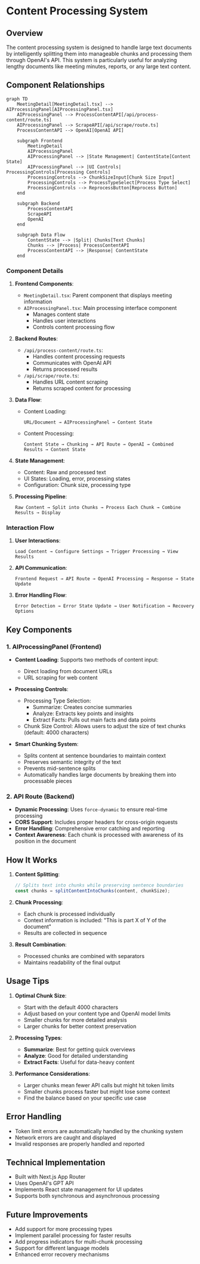 # Content Processing System

## Overview
The content processing system is designed to handle large text documents by intelligently splitting them into manageable chunks and processing them through OpenAI's API. This system is particularly useful for analyzing lengthy documents like meeting minutes, reports, or any large text content.

## Component Relationships

```mermaid
graph TD
    MeetingDetail[MeetingDetail.tsx] --> AIProcessingPanel[AIProcessingPanel.tsx]
    AIProcessingPanel --> ProcessContentAPI[/api/process-content/route.ts]
    AIProcessingPanel --> ScrapeAPI[/api/scrape/route.ts]
    ProcessContentAPI --> OpenAI[OpenAI API]
    
    subgraph Frontend
        MeetingDetail
        AIProcessingPanel
        AIProcessingPanel --> |State Management| ContentState[Content State]
        AIProcessingPanel --> |UI Controls| ProcessingControls[Processing Controls]
        ProcessingControls --> ChunkSizeInput[Chunk Size Input]
        ProcessingControls --> ProcessTypeSelect[Process Type Select]
        ProcessingControls --> ReprocessButton[Reprocess Button]
    end
    
    subgraph Backend
        ProcessContentAPI
        ScrapeAPI
        OpenAI
    end

    subgraph Data Flow
        ContentState --> |Split| Chunks[Text Chunks]
        Chunks --> |Process| ProcessContentAPI
        ProcessContentAPI --> |Response| ContentState
    end
```

### Component Details

1. **Frontend Components**:
   - `MeetingDetail.tsx`: Parent component that displays meeting information
   - `AIProcessingPanel.tsx`: Main processing interface component
     - Manages content state
     - Handles user interactions
     - Controls content processing flow

2. **Backend Routes**:
   - `/api/process-content/route.ts`: 
     - Handles content processing requests
     - Communicates with OpenAI API
     - Returns processed results
   - `/api/scrape/route.ts`:
     - Handles URL content scraping
     - Returns scraped content for processing

3. **Data Flow**:
   - Content Loading:
     ```
     URL/Document → AIProcessingPanel → Content State
     ```
   - Content Processing:
     ```
     Content State → Chunking → API Route → OpenAI → Combined Results → Content State
     ```

4. **State Management**:
   - Content: Raw and processed text
   - UI States: Loading, error, processing states
   - Configuration: Chunk size, processing type

5. **Processing Pipeline**:
   ```
   Raw Content → Split into Chunks → Process Each Chunk → Combine Results → Display
   ```

### Interaction Flow

1. **User Interactions**:
   ```
   Load Content → Configure Settings → Trigger Processing → View Results
   ```

2. **API Communication**:
   ```
   Frontend Request → API Route → OpenAI Processing → Response → State Update
   ```

3. **Error Handling Flow**:
   ```
   Error Detection → Error State Update → User Notification → Recovery Options
   ```

## Key Components

### 1. AIProcessingPanel (Frontend)
- **Content Loading**: Supports two methods of content input:
  - Direct loading from document URLs
  - URL scraping for web content

- **Processing Controls**:
  - Processing Type Selection:
    - Summarize: Creates concise summaries
    - Analyze: Extracts key points and insights
    - Extract Facts: Pulls out main facts and data points
  - Chunk Size Control: Allows users to adjust the size of text chunks (default: 4000 characters)

- **Smart Chunking System**:
  - Splits content at sentence boundaries to maintain context
  - Preserves semantic integrity of the text
  - Prevents mid-sentence splits
  - Automatically handles large documents by breaking them into processable pieces

### 2. API Route (Backend)
- **Dynamic Processing**: Uses `force-dynamic` to ensure real-time processing
- **CORS Support**: Includes proper headers for cross-origin requests
- **Error Handling**: Comprehensive error catching and reporting
- **Context Awareness**: Each chunk is processed with awareness of its position in the document

## How It Works

1. **Content Splitting**:
   ```typescript
   // Splits text into chunks while preserving sentence boundaries
   const chunks = splitContentIntoChunks(content, chunkSize);
   ```

2. **Chunk Processing**:
   - Each chunk is processed individually
   - Context information is included: "This is part X of Y of the document"
   - Results are collected in sequence

3. **Result Combination**:
   - Processed chunks are combined with separators
   - Maintains readability of the final output

## Usage Tips

1. **Optimal Chunk Size**:
   - Start with the default 4000 characters
   - Adjust based on your content type and OpenAI model limits
   - Smaller chunks for more detailed analysis
   - Larger chunks for better context preservation

2. **Processing Types**:
   - **Summarize**: Best for getting quick overviews
   - **Analyze**: Good for detailed understanding
   - **Extract Facts**: Useful for data-heavy content

3. **Performance Considerations**:
   - Larger chunks mean fewer API calls but might hit token limits
   - Smaller chunks process faster but might lose some context
   - Find the balance based on your specific use case

## Error Handling
- Token limit errors are automatically handled by the chunking system
- Network errors are caught and displayed
- Invalid responses are properly handled and reported

## Technical Implementation
- Built with Next.js App Router
- Uses OpenAI's GPT API
- Implements React state management for UI updates
- Supports both synchronous and asynchronous processing

## Future Improvements
- Add support for more processing types
- Implement parallel processing for faster results
- Add progress indicators for multi-chunk processing
- Support for different language models
- Enhanced error recovery mechanisms 